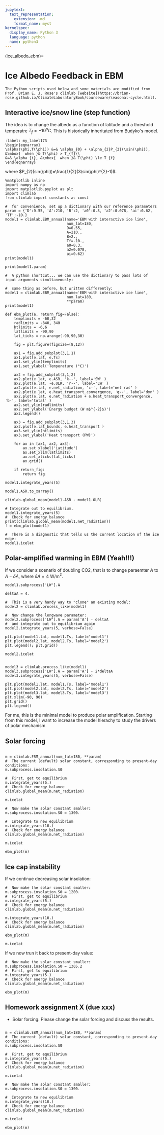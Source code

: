 ```yaml
---
jupytext:
  text_representation:
    extension: .md
    format_name: myst
kernelspec:
  display_name: Python 3
  language: python
  name: python3
---
```


(ice_albedo_ebm)=

# Ice Albedo Feedback in EBM

```{note}
The Python scripts used below and some materials are modified from Prof. Brian E. J. Rose's climlab [website](https://brian-rose.github.io/ClimateLaboratoryBook/courseware/seasonal-cycle.html).
```

## Interactive ice/snow line (step function)
The idea is to change the albedo as a function of latitude and a threshold temperatre $T_{f} = -10 ^{o}C$. This is historically inheritated from Budyko's model.

```{math}
:label: my_label173
\begin{eqnarray}
\alpha(\phi,T(\phi)) &=& \alpha_{0} + \alpha_{2}P_{2}(\sin(\phi)), &\mbox{  when }& T(\phi) > T_{f}\\
&=& \alpha_{i}, &\mbox{  when }& T(\phi) \le T_{f}
\end{eqnarray}
```
where $P_{2}(sin(\phi))=\frac{1}{2}(3\sin(\phi)^{2}-1)$. 


```{code-cell} ipython3
%matplotlib inline
import numpy as np
import matplotlib.pyplot as plt
import climlab
from climlab import constants as const

#  for convenience, set up a dictionary with our reference parameters
param = {'D':0.55, 'A':210, 'B':2, 'a0':0.3, 'a2':0.078, 'ai':0.62, 'Tf':-10.}
model1 = climlab.EBM_annual(name='EBM with interactive ice line',
                            num_lat=180, 
                            D=0.55, 
                            A=210., 
                            B=2., 
                            Tf=-10., 
                            a0=0.3, 
                            a2=0.078, 
                            ai=0.62)
print(model1)

print(model1.param)

#  A python shortcut... we can use the dictionary to pass lots of input arguments simultaneously:

#  same thing as before, but written differently:
model1 = climlab.EBM_annual(name='EBM with interactive ice line',
                            num_lat=180,
                            **param)
print(model1)

def ebm_plot(e, return_fig=False):    
    templimits = -60,32
    radlimits = -340, 340
    htlimits = -6,6
    latlimits = -90,90
    lat_ticks = np.arange(-90,90,30)
    
    fig = plt.figure(figsize=(8,12))

    ax1 = fig.add_subplot(3,1,1)
    ax1.plot(e.lat, e.Ts)
    ax1.set_ylim(templimits)
    ax1.set_ylabel('Temperature (°C)')
    
    ax2 = fig.add_subplot(3,1,2)
    ax2.plot(e.lat, e.ASR, 'k--', label='SW' )
    ax2.plot(e.lat, -e.OLR, 'r--', label='LW' )
    ax2.plot(e.lat, e.net_radiation, 'c-', label='net rad' )
    ax2.plot(e.lat, e.heat_transport_convergence, 'g--', label='dyn' )
    ax2.plot(e.lat, e.net_radiation + e.heat_transport_convergence, 'b-', label='total' )
    ax2.set_ylim(radlimits)
    ax2.set_ylabel('Energy budget (W m$^{-2}$)')
    ax2.legend()
    
    ax3 = fig.add_subplot(3,1,3)
    ax3.plot(e.lat_bounds, e.heat_transport )
    ax3.set_ylim(htlimits)
    ax3.set_ylabel('Heat transport (PW)')
    
    for ax in [ax1, ax2, ax3]:
        ax.set_xlabel('Latitude')
        ax.set_xlim(latlimits)
        ax.set_xticks(lat_ticks)
        ax.grid()
    
    if return_fig:
        return fig

model1.integrate_years(5)

model1.ASR.to_xarray()

climlab.global_mean(model1.ASR - model1.OLR)

# Integrate out to equilibrium.
model1.integrate_years(5)
#  Check for energy balance
print(climlab.global_mean(model1.net_radiation))
f = ebm_plot(model1)

#  There is a diagnostic that tells us the current location of the ice edge:
model1.icelat

```

## Polar-amplified warming in EBM (Yeah!!!)
If we consider a scenario of doubling CO2, that is to change paraemter $A$ to $A-\delta A$, where $\delta A= 4$ W/m$^2$.

```{code-cell} ipython3
model1.subprocess['LW'].A

deltaA = 4.

#  This is a very handy way to "clone" an existing model:
model2 = climlab.process_like(model1)

#  Now change the longwave parameter:
model2.subprocess['LW'].A = param['A'] - deltaA
#  and integrate out to equilibrium again
model2.integrate_years(5, verbose=False)

plt.plot(model1.lat, model1.Ts, label='model1')
plt.plot(model2.lat, model2.Ts, label='model2')
plt.legend(); plt.grid()

model2.icelat

```

```{code-cell} ipython3

model3 = climlab.process_like(model1)
model3.subprocess['LW'].A = param['A'] - 2*deltaA
model3.integrate_years(5, verbose=False)

plt.plot(model1.lat, model1.Ts, label='model1')
plt.plot(model2.lat, model2.Ts, label='model2')
plt.plot(model3.lat, model3.Ts, label='model3')
plt.xlim(-90, 90)
plt.grid()
plt.legend()

```

For me, this is the minimal model to produce polar amplification. Starting from this model, I want to increase the model hierachy to study the drivers of polar mechanism.

## Solar forcing

```{code-cell} ipython3

m = climlab.EBM_annual(num_lat=180, **param)
#  The current (default) solar constant, corresponding to present-day conditions:
m.subprocess.insolation.S0

#  First, get to equilibrium
m.integrate_years(5.)
#  Check for energy balance
climlab.global_mean(m.net_radiation)

m.icelat

#  Now make the solar constant smaller:
m.subprocess.insolation.S0 = 1300.

#  Integrate to new equilibrium
m.integrate_years(10.)
#  Check for energy balance
climlab.global_mean(m.net_radiation)

m.icelat

ebm_plot(m)

```

## Ice cap instability
If we continue decreasing solar insolation:

```{code-cell} ipython3
#  Now make the solar constant smaller:
m.subprocess.insolation.S0 = 1200.
#  First, get to equilibrium
m.integrate_years(5.)
#  Check for energy balance
climlab.global_mean(m.net_radiation)

m.integrate_years(10.)
#  Check for energy balance
climlab.global_mean(m.net_radiation)

ebm_plot(m)

m.icelat

```

If we now trun it back to present-day value:
```{code-cell} ipython3
#  Now make the solar constant smaller:
m.subprocess.insolation.S0 = 1365.2
#  First, get to equilibrium
m.integrate_years(5.)
#  Check for energy balance
climlab.global_mean(m.net_radiation)

ebm_plot(m)
```

## Homework assignment X (due xxx)
- Solar forcing. Please change the solar forcing and discuss the results.

```{code-cell} ipython3

m = climlab.EBM_annual(num_lat=180, **param)
#  The current (default) solar constant, corresponding to present-day conditions:
m.subprocess.insolation.S0

#  First, get to equilibrium
m.integrate_years(5.)
#  Check for energy balance
climlab.global_mean(m.net_radiation)

m.icelat

#  Now make the solar constant smaller:
m.subprocess.insolation.S0 = 1300.

#  Integrate to new equilibrium
m.integrate_years(10.)
#  Check for energy balance
climlab.global_mean(m.net_radiation)

m.icelat

ebm_plot(m)

```




